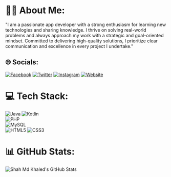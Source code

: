 # 🙋‍♂️ About Me:

"I am a passionate app developer with a strong enthusiasm for learning new technologies and sharing knowledge. I thrive on solving real-world problems and always approach my work with a strategic and goal-oriented mindset. Committed to delivering high-quality solutions, I prioritize clear communication and excellence in every project I undertake."

## 🌐 Socials:

[![Facebook](https://img.shields.io/badge/Facebook-1877F2?style=for-the-badge&logo=facebook&logoColor=white)](https://www.facebook.com/Shahmdkhaled1) 
[![Twitter](https://img.shields.io/badge/Twitter-1DA1F2?style=for-the-badge&logo=x&logoColor=white)](https://x.com/ShahMdKhaled) 
[![Instagram](https://img.shields.io/badge/Instagram-E4405F?style=for-the-badge&logo=instagram&logoColor=white)](https://www.instagram.com/shahmdkhaled1/) 
[![Website](https://img.shields.io/badge/Website-4285F4?style=for-the-badge&logo=google-chrome&logoColor=white)](https://www.shahmdkhaled.me/)



# 💻 Tech Stack:

![Java](https://img.shields.io/badge/Java-ED8B00?style=for-the-badge&logo=java&logoColor=white)
![Kotlin](https://img.shields.io/badge/Kotlin-0095D5?style=for-the-badge&logo=kotlin&logoColor=white)  
![PHP](https://img.shields.io/badge/PHP-777BB4?style=for-the-badge&logo=php&logoColor=white)  
![MySQL](https://img.shields.io/badge/MySQL-4479A1?style=for-the-badge&logo=mysql&logoColor=white)  
![HTML5](https://img.shields.io/badge/HTML5-E34F26?style=for-the-badge&logo=html5&logoColor=white)
![CSS3](https://img.shields.io/badge/CSS3-1572B6?style=for-the-badge&logo=css3&logoColor=white)


# 📊 GitHub Stats:

![Shah Md Khaled's GitHub Stats](https://github-readme-stats.vercel.app/api?username=ShahMdKhaled&show_icons=true&theme=radical)


